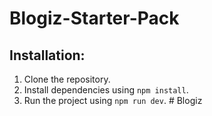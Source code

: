 # Blogiz-Starter-Pack

## Installation:

1. Clone the repository.
2. Install dependencies using `npm install`.
3. Run the project using `npm run dev`.
#   B l o g i z  
 